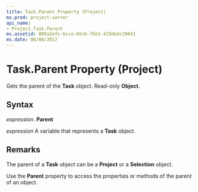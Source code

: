 ```yaml
---
title: Task.Parent Property (Project)
ms.prod: project-server
api_name:
- Project.Task.Parent
ms.assetid: 809a2efc-6cce-65cb-fbb1-433dedc29841
ms.date: 06/08/2017
---
```



# Task.Parent Property (Project)

Gets the parent of the **Task** object. Read-only **Object**.


## Syntax

 _expression_. **Parent**

 _expression_ A variable that represents a **Task** object.


## Remarks

The parent of a **Task** object can be a **Project** or a **Selection** object.

Use the **Parent** property to access the properties or methods of the parent of an object.


